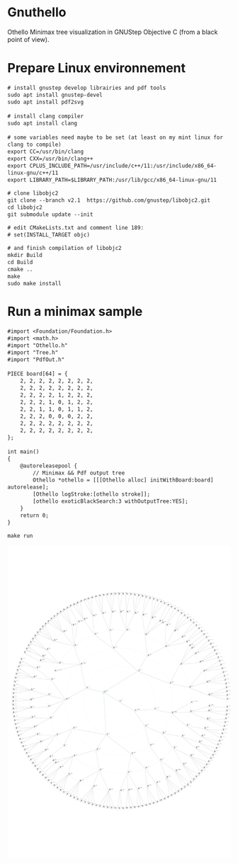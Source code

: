 # Gnuthello
Othello Minimax tree visualization in GNUStep Objective C (from a black point of view).

# Prepare Linux environnement

```shell
# install gnustep develop librairies and pdf tools
sudo apt install gnustep-devel
sudo apt install pdf2svg

# install clang compiler
sudo apt install clang

# some variables need maybe to be set (at least on my mint linux for clang to compile)
export CC=/usr/bin/clang
export CXX=/usr/bin/clang++
export CPLUS_INCLUDE_PATH=/usr/include/c++/11:/usr/include/x86_64-linux-gnu/c++/11
export LIBRARY_PATH=$LIBRARY_PATH:/usr/lib/gcc/x86_64-linux-gnu/11
```

```shell
# clone libobjc2
git clone --branch v2.1  https://github.com/gnustep/libobjc2.git
cd libobjc2
git submodule update --init
```


```shell
# edit CMakeLists.txt and comment line 189:
# set(INSTALL_TARGET objc)
```

```shell
# and finish compilation of libobjc2
mkdir Build
cd Build
cmake ..
make
sudo make install
```

# Run a minimax sample
```objc
#import <Foundation/Foundation.h>
#import <math.h>
#import "Othello.h"
#import "Tree.h"
#import "PdfOut.h"

PIECE board[64] = {
	2, 2, 2, 2, 2, 2, 2, 2,
	2, 2, 2, 2, 2, 2, 2, 2,
	2, 2, 2, 2, 1, 2, 2, 2,
	2, 2, 2, 1, 0, 1, 2, 2,
	2, 2, 1, 1, 0, 1, 1, 2,
	2, 2, 2, 0, 0, 0, 2, 2,
	2, 2, 2, 2, 2, 2, 2, 2,
	2, 2, 2, 2, 2, 2, 2, 2,
};

int main()
{
	@autoreleasepool {
		// Minimax && Pdf output tree
		Othello *othello = [[[Othello alloc] initWithBoard:board] autorelease];
		[Othello logStroke:[othello stroke]];
		[othello exoticBlackSearch:3 withOutputTree:YES];
	}
	return 0;
}

```


```shell
make run
```

![Minimax tree](./minimax.svg)
